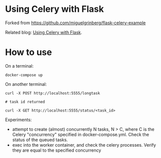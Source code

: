 # Using Celery with Flask

Forked from https://github.com/miguelgrinberg/flask-celery-example 

Related blog: [Using Celery with Flask](http://blog.miguelgrinberg.com/post/using-celery-with-flask).


# How to use

On a terminal: 

```
docker-compose up
```

On another terminal: 
```
curl -X POST http://localhost:5555/longtask

# task id returned

curl -X GET http://localhost:5555/status/<task_id>
```

Experiments: 

- attempt to create (almost) concurrently N tasks, N > C, where C is the Celery "concurrency" 
  specified in docker-compose.yml. Check the status of the queued tasks. 
- exec into the worker container, and check the celery processes. Verify they are equal to the 
  specified concurrency

